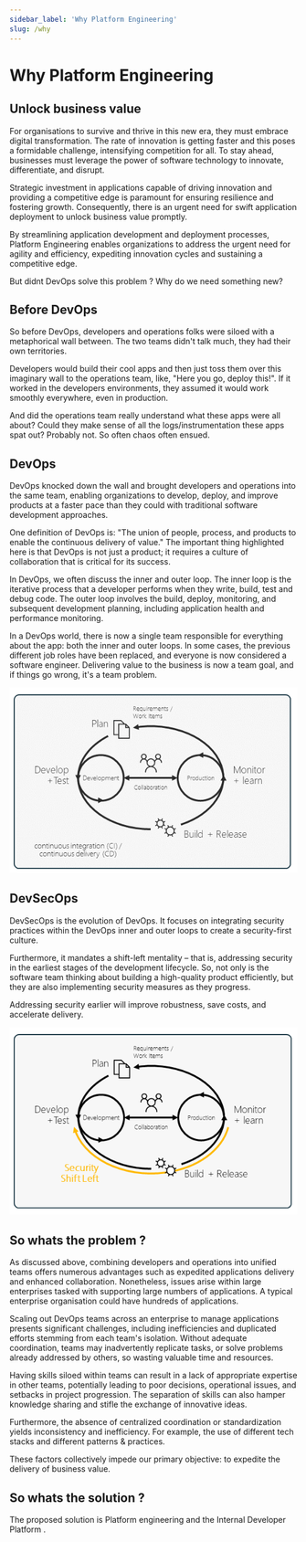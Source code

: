 ```yaml
---
sidebar_label: 'Why Platform Engineering'
slug: /why
---
```


# Why Platform Engineering 

 ## Unlock business value 

For organisations to survive and thrive in this new era, they must embrace digital transformation.  The rate of innovation is getting faster and this poses a formidable challenge, intensifying competition for all. To stay ahead, businesses must leverage the power of software technology to innovate, differentiate, and disrupt.

Strategic investment in applications capable of driving innovation and providing a competitive edge is paramount for ensuring resilience and fostering growth. Consequently, there is an urgent need for swift application deployment to unlock business value promptly. 

By streamlining application development and deployment processes, Platform Engineering enables organizations to address the urgent need for agility and efficiency, expediting innovation cycles and sustaining a competitive edge.

But didnt DevOps solve this problem ?  Why do we need something new?

## Before DevOps

So before DevOps, developers and operations folks were siloed with a metaphorical wall between.  The two teams didn't talk much, they had their own territories.

Developers would build their cool apps and then just toss them over this imaginary wall to the operations team, like, "Here you go, deploy this!".  If it worked in the developers environments, they assumed it would work smoothly everywhere, even in production.

And did the operations team really understand what these apps were all about? Could they make sense of all the logs/instrumentation these apps spat out? Probably not. So often chaos often ensued.

## DevOps 

DevOps knocked down the wall and brought developers and operations into the same team, enabling organizations to develop, deploy, and improve products at a faster pace than they could with traditional software development approaches.

One definition of DevOps is: "The union of people, process, and products to enable the continuous delivery of value." The important thing highlighted here is that DevOps is not just a product; it requires a culture of collaboration that is critical for its success.

In DevOps, we often discuss the inner and outer loop. The inner loop is the iterative process that a developer performs when they write, build, test and debug code.  The outer loop involves the build, deploy, monitoring, and subsequent development planning, including application health and performance monitoring.

In a DevOps world, there is now a single team responsible for everything about the app: both the inner and outer loops. In some cases, the previous different job roles have been replaced, and everyone is now considered a software engineer. Delivering value to the business is now a team goal, and if things go wrong, it's a team problem.

![alt text](images/devops.png)


## DevSecOps

DevSecOps is the evolution of DevOps. It focuses on integrating security practices within the DevOps inner and outer loops to create a security-first culture.

Furthermore, it mandates a shift-left mentality – that is, addressing security in the earliest stages of the development lifecycle. So, not only is the software team thinking about building a high-quality product efficiently, but they are also implementing security measures as they progress.

Addressing security earlier will improve robustness, save costs, and accelerate delivery.

![alt text](images/devsecops.png)


## So whats the problem ?

As discussed above, combining developers and operations into unified teams offers numerous advantages such as expedited applications delivery and enhanced collaboration. Nonetheless, issues arise within large enterprises tasked with supporting large numbers of applications.  A typical enterprise organisation could have hundreds of applications. 

Scaling out DevOps teams across an enterprise to manage applications presents significant challenges, including inefficiencies and duplicated efforts stemming from each team's isolation. Without adequate coordination, teams may inadvertently replicate tasks, or solve problems already addressed by others, so wasting valuable time and resources.

Having skills siloed within teams can result in a lack of appropriate expertise in other teams, potentially leading to poor decisions, operational issues, and setbacks in project progression. The separation of skills can also hamper knowledge sharing and stifle the exchange of innovative ideas.

Furthermore, the absence of centralized coordination or standardization yields inconsistency and inefficiency. For example, the use of different tech stacks and different patterns & practices.

These factors collectively impede our primary objective: to expedite the delivery of business value.


## So whats the solution ?

The proposed solution is Platform engineering and the Internal Developer Platform .

